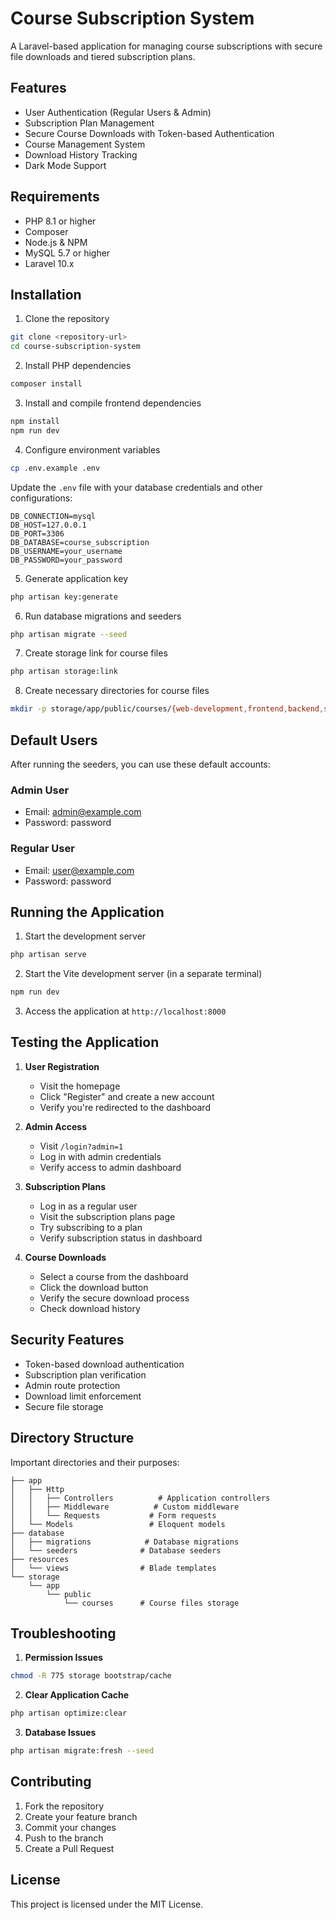 # Course Subscription System

A Laravel-based application for managing course subscriptions with secure file downloads and tiered subscription plans.

## Features

- User Authentication (Regular Users & Admin)
- Subscription Plan Management
- Secure Course Downloads with Token-based Authentication
- Course Management System
- Download History Tracking
- Dark Mode Support

## Requirements

- PHP 8.1 or higher
- Composer
- Node.js & NPM
- MySQL 5.7 or higher
- Laravel 10.x

## Installation

1. Clone the repository
```bash
git clone <repository-url>
cd course-subscription-system
```

2. Install PHP dependencies
```bash
composer install
```

3. Install and compile frontend dependencies
```bash
npm install
npm run dev
```

4. Configure environment variables
```bash
cp .env.example .env
```
Update the `.env` file with your database credentials and other configurations:
```
DB_CONNECTION=mysql
DB_HOST=127.0.0.1
DB_PORT=3306
DB_DATABASE=course_subscription
DB_USERNAME=your_username
DB_PASSWORD=your_password
```

5. Generate application key
```bash
php artisan key:generate
```

6. Run database migrations and seeders
```bash
php artisan migrate --seed
```

7. Create storage link for course files
```bash
php artisan storage:link
```

8. Create necessary directories for course files
```bash
mkdir -p storage/app/public/courses/{web-development,frontend,backend,software-engineering,mobile,data-ai}
```

## Default Users

After running the seeders, you can use these default accounts:

### Admin User
- Email: admin@example.com
- Password: password

### Regular User
- Email: user@example.com
- Password: password

## Running the Application

1. Start the development server
```bash
php artisan serve
```

2. Start the Vite development server (in a separate terminal)
```bash
npm run dev
```

3. Access the application at `http://localhost:8000`

## Testing the Application

1. **User Registration**
   - Visit the homepage
   - Click "Register" and create a new account
   - Verify you're redirected to the dashboard

2. **Admin Access**
   - Visit `/login?admin=1`
   - Log in with admin credentials
   - Verify access to admin dashboard

3. **Subscription Plans**
   - Log in as a regular user
   - Visit the subscription plans page
   - Try subscribing to a plan
   - Verify subscription status in dashboard

4. **Course Downloads**
   - Select a course from the dashboard
   - Click the download button
   - Verify the secure download process
   - Check download history

## Security Features

- Token-based download authentication
- Subscription plan verification
- Admin route protection
- Download limit enforcement
- Secure file storage

## Directory Structure

Important directories and their purposes:

```
├── app
│   ├── Http
│   │   ├── Controllers          # Application controllers
│   │   ├── Middleware          # Custom middleware
│   │   └── Requests           # Form requests
│   └── Models                 # Eloquent models
├── database
│   ├── migrations            # Database migrations
│   └── seeders              # Database seeders
├── resources
│   └── views                # Blade templates
└── storage
    └── app
        └── public
            └── courses      # Course files storage
```

## Troubleshooting

1. **Permission Issues**
```bash
chmod -R 775 storage bootstrap/cache
```

2. **Clear Application Cache**
```bash
php artisan optimize:clear
```

3. **Database Issues**
```bash
php artisan migrate:fresh --seed
```

## Contributing

1. Fork the repository
2. Create your feature branch
3. Commit your changes
4. Push to the branch
5. Create a Pull Request

## License

This project is licensed under the MIT License.
